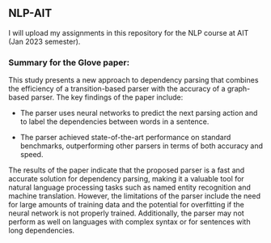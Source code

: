 ## NLP-AIT
I will upload my assignments in this repository for the NLP course at AIT (Jan 2023 semester).

### Summary for the Glove paper:
This study presents a new approach to dependency parsing that combines the efficiency of a transition-based parser with the accuracy of a graph-based parser. The key findings of the paper include:

- The parser uses neural networks to predict the next parsing action and to label the dependencies between words in a sentence.

- The parser achieved state-of-the-art performance on standard benchmarks, outperforming other parsers in terms of both accuracy and speed.

The results of the paper indicate that the proposed parser is a fast and accurate solution for dependency parsing, making it a valuable tool for natural language processing tasks such as named entity recognition and machine translation. However, the limitations of the parser include the need for large amounts of training data and the potential for overfitting if the neural network is not properly trained. Additionally, the parser may not perform as well on languages with complex syntax or for sentences with long dependencies.
